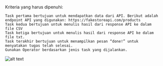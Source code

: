 Kriteria yang harus dipenuhi:

    Task pertama bertujuan untuk mendapatkan data dari API. Berikut adalah endpoint API yang digunakan: https://fakestoreapi.com/products 
    Task kedua bertujuan untuk menulis hasil dari response API ke dalam file CSV
    Task ketiga bertujuan untuk menulis hasil dari response API ke dalam file txt.
    Task terakhir bertujuan untuk menampilkan pesan “done!” untuk menyatakan tugas telah selesai.
    Gunakan Operator berdasarkan jenis task yang dijalankan.

![alt text](https://github.com/abdansyakur14002/DE_Abdan-Syakur/blob/main/14.Data%20Ingestion/screenshot/prioritas1_customers.jpg)